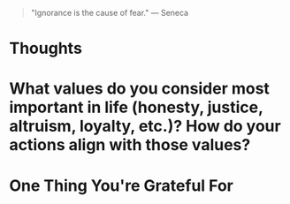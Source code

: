 
> \"Ignorance is the cause of fear.\" — Seneca

# Thoughts

# What values do you consider most important in life (honesty, justice, altruism, loyalty, etc.)? How do your actions align with those values?

# One Thing You're Grateful For

